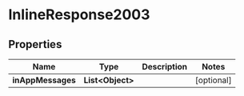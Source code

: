 

# InlineResponse2003


## Properties

| Name | Type | Description | Notes |
|------------ | ------------- | ------------- | -------------|
|**inAppMessages** | **List&lt;Object&gt;** |  |  [optional] |



